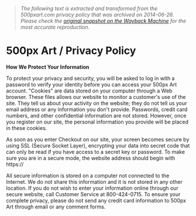 > *The following text is extracted and transformed from the 500pxart.com privacy policy that was archived on 2014-06-26. Please check the [original snapshot on the Wayback Machine](https://web.archive.org/web/20140626162941id_/http%3A//www.500pxart.com/privacy.html) for the most accurate reproduction.*

# 500px Art / Privacy Policy

**How We Protect Your Information**

To protect your privacy and security, you will be asked to log in with a password to verify your identity before you can access your 500px Art account. "Cookies" are data stored on your computer through a Web browser. These files allows our website to monitor a customer's use of the site. They tell us about your activity on the website; they do not tell us your email address or any information you don't provide. Passwords, credit card numbers, and other confidential information are not stored. However, once you register on our site, the personal information you provide will be placed in these cookies. 

As soon as you enter Checkout on our site, your screen becomes secure by using SSL (Secure Socket Layer), encrypting your data into secret code that can only be read if you have access to a secret key or password. To make sure you are in a secure mode, the website address should begin with https:// 

All secure information is stored on a computer not connected to the Internet. We do not share this information and it is not stored in any other location. If you do not wish to enter your information online through our secure website, call Customer Service at 800-424-0715. To ensure your complete privacy, please do not send any credit card information to 500px Art through email or any comment forms. 
